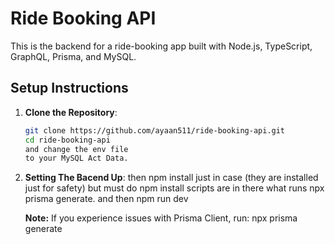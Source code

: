 # Ride Booking API

This is the backend for a ride-booking app built with Node.js, TypeScript, GraphQL, Prisma, and MySQL.

## Setup Instructions

1. **Clone the Repository**:
   ```bash
   git clone https://github.com/ayaan511/ride-booking-api.git
   cd ride-booking-api
   and change the env file
   to your MySQL Act Data.

2. **Setting The Bacend Up**:
   then npm install just in case (they are installed just for safety) but must do npm install scripts are in there what runs npx prisma generate.
   and then npm run dev





   **Note:** If you experience issues with Prisma Client, run:
npx prisma generate

